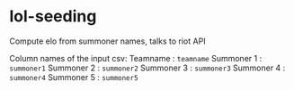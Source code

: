# lol-seeding

Compute elo from summoner names, talks to riot API

Column names of the input csv:
Teamname : `teamname`
Summoner 1 : `summoner1`
Summoner 2 : `summoner2`
Summoner 3 : `summoner3`
Summoner 4 : `summoner4`
Summoner 5 : `summoner5`
